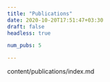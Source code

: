 ```yaml
---
title: "Publications"
date: 2020-10-20T17:51:47+03:30
draft: false
headless: true

num_pubs: 5

---
```


content/publications/index.md